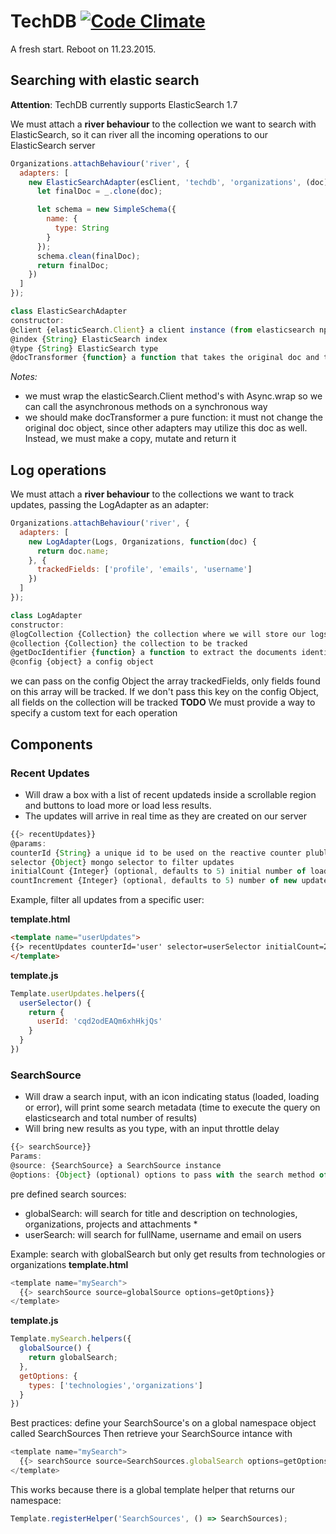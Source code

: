 # TechDB [![Code Climate](https://codeclimate.com/github/envisioning/techdb/badges/gpa.svg)](https://codeclimate.com/github/envisioning/techdb)

A fresh start. Reboot on 11.23.2015.

## Searching with elastic search
**Attention**: TechDB currently supports ElasticSearch 1.7

We must attach a **river behaviour** to the collection we want to search with ElasticSearch, so it can river all the incoming operations to our ElasticSearch server

```javascript
Organizations.attachBehaviour('river', {
  adapters: [
    new ElasticSearchAdapter(esClient, 'techdb', 'organizations', (doc) => {
      let finalDoc = _.clone(doc);

      let schema = new SimpleSchema({
        name: {
          type: String
        }
      });
      schema.clean(finalDoc);
      return finalDoc;
    })
  ]
});
```

```javascript
class ElasticSearchAdapter
constructor:
@client {elasticSearch.Client} a client instance (from elasticsearch npm package)
@index {String} ElasticSearch index
@type {String} ElasticSearch type
@docTransformer {function} a function that takes the original doc and transforms it before rivering to ElasticSearch
```
*Notes:*
- we must wrap the elasticSearch.Client method's with Async.wrap so we can call the asynchronous methods on a synchronous way
- we should make docTransformer a pure function: it must not change the original doc object, since other adapters may utilize this doc as well. Instead, we must make a copy, mutate and return it


## Log operations
We must attach a **river behaviour** to the collections we want to track updates, passing the LogAdapter as an adapter:

```javascript
Organizations.attachBehaviour('river', {
  adapters: [
    new LogAdapter(Logs, Organizations, function(doc) {
      return doc.name;
    }, {
      trackedFields: ['profile', 'emails', 'username']
    })
  ]
});
```

```javascript
class LogAdapter
constructor:
@logCollection {Collection} the collection where we will store our logs
@collection {Collection} the collection to be tracked
@getDocIdentifier {function} a function to extract the documents identifier
@config {object} a config object
```
we can pass on the config Object the array trackedFields, only fields found on this array will be tracked. If we don't pass this key on the config Object, all fields on the collection will be tracked
**TODO**
We must provide a way to specify a custom text for each operation



## Components
### Recent Updates
- Will draw a box with a list of recent updateds inside a scrollable region and buttons to load more or load less results.
- The updates will arrive in real time as they are created on our server

```javascript
{{> recentUpdates}}
@params:
counterId {String} a unique id to be used on the reactive counter plublication
selector {Object} mongo selector to filter updates
initialCount {Integer} (optional, defaults to 5) initial number of loaded updates
countIncrement {Integer} (optional, defaults to 5) number of new updates loaded per request
```
Example, filter all updates from a specific user:

**template.html**
```html
<template name="userUpdates">
{{> recentUpdates counterId='user' selector=userSelector initialCount=20}}
</template>
```
**template.js**
```javascript
Template.userUpdates.helpers({
  userSelector() {
    return {
      userId: 'cqd2odEAQm6xhHkjQs'
    }
  }
})
```
### SearchSource

- Will draw a search input, with an icon indicating status (loaded, loading or error), will print some search metadata (time to execute the query on elasticsearch and total number of results)
- Will bring new results as you type, with an input throttle delay
```javascript
{{> searchSource}}
Params:
@source: {SearchSource} a SearchSource instance
@options: {Object} (optional) options to pass with the search method of SearchSource
``` 
pre defined search sources:
- globalSearch: will search for title and description on technologies, organizations, projects and attachments *
- userSearch: will search for fullName, username and email on users

Example: search with globalSearch but only get results from technologies or organizations
**template.html**
```javascript
<template name="mySearch">
  {{> searchSource source=globalSource options=getOptions}}
</template>
```
**template.js**
```javascript
Template.mySearch.helpers({
  globalSource() {
    return globalSearch;
  },
  getOptions: {
    types: ['technologies','organizations']
  }
})
```
Best practices:
define your SearchSource's on a global namespace object called SearchSources
Then retrieve your SearchSource intance with 
```javascript
<template name="mySearch">
  {{> searchSource source=SearchSources.globalSearch options=getOptions}}
</template>
```
This works because there is a global template helper that returns our namespace:
```javascript
Template.registerHelper('SearchSources', () => SearchSources);
```
